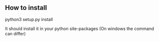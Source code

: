 ## How to install
python3 setup.py install

It should install it in your python site-packages
(On windows the command can differ)
